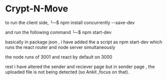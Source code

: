 # Crypt-N-Move

to run the client side, 
└─$ npm install concurrently --save-dev

and run the following command
└─$ npm start-dev              

basically in package json , i have added the a script as npm start-dev which runs the react router and node server simultaneously

the node runs of 3001
and react by default on 3000

rest  i have altered the sender and reciever page 
but in sender page , the uploaded file is not being detected (so Ankit ,focus on that).